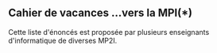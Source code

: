 ## Cahier de vacances ...vers la MPI(*)

Cette liste d'énoncés est proposée par plusieurs enseignants d'informatique de diverses MP2I.
